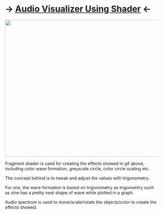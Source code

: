 # -> [Audio Visualizer Using Shader](/Experiences/Programming/C++/3DGameProgramming/AudioVisualizerShader/fragmentShader1.frag) <-

<img src="https://github.com/FJinn/fjinn.github.io/blob/master/Experiences/Programming\C++/3DGameProgramming/Images/AudioVisualizerUsingShader.gif?raw=true" width="800" height="450" />

Fragment shader is used for creating the effects showed in gif above, including color wave formation, greyscale circle, color circle scaling etc.

The concept behind is to tweak and adjust the values with trigonometry.

For one, the wave formation is based on trigonometry as trigonomtry such as sine has a pretty neat shape of wave while plotted in a graph.

Audio spectrum is used to move/scale/rotate the objects/color to create the effects showed.
